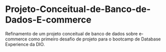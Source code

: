 # Projeto-Conceitual-de-Banco-de-Dados-E-commerce
Refinamento de um projeto conceitual de banco de dados sobre e-commerce como primeiro desafio de projeto para o bootcamp de Database Experience da DIO.
